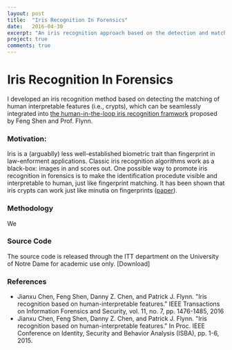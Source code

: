```yaml
---
layout: post
title:  "Iris Recognition In Forensics"
date:   2016-04-30
excerpt: "An iris recognition approach based on the detection and matching of iris crypts. This new method, mimicing fingerprint identification, allows human to supervise the procedure and exercise judgement."
project: true
comments: true
---
```


# Iris Recognition In Forensics 

I developed an iris recognition method based on detecting the matching of human interpretable features (i.e., crypts), which can be seamlessly integrated into [the human-in-the-loop iris recognition framwork]((http://ieeexplore.ieee.org/xpl/articleDetails.jsp?arnumber=6835998)) proposed by Feng Shen and Prof. Flynn. 

### Motivation:
Iris is a (arguablly) less well-established biometric trait than fingerprint in law-enforment applications. Classic iris recognition algorithms work as a black-box: images in and scores out. One possible way to promote iris recognition in forensics is to make the identification procedute visible and interpretable to human, just like fingerprint matching. It has been shown that iris crypts can work just like minutia on fingerprints ([paper](http://proceedings.spiedigitallibrary.org/proceeding.aspx?articleid=1693595)).

### Methodology
We 

### Source Code

The source code is released through the ITT department on the University of Notre Dame for academic use only. [Download]

### References
*  Jianxu Chen, Feng Shen, Danny Z. Chen, and Patrick J. Flynn. "Iris recognition based on human-interpretable features." IEEE Transactions on Information Forensics and Security, vol. 11, no. 7, pp. 1476-1485, 2016
*  Jianxu Chen, Feng Shen, Danny Z. Chen, and Patrick J. Flynn. "Iris recognition based on human-interpretable features." In Proc. IEEE Conference on Identity, Security and Behavior Analysis (ISBA), pp. 1-6, 2015.